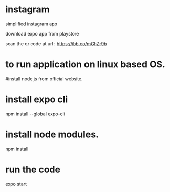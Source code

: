 # instagram
simplified instagram app

download expo app from playstore

scan the qr code at url : https://ibb.co/mGhZr9b

# to run application on linux based OS.

#install node.js from official website.

# install expo cli
npm install --global expo-cli

# install node modules.
npm install

# run the code
expo start
